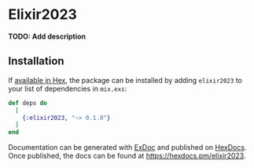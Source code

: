 # Elixir2023

**TODO: Add description**

## Installation

If [available in Hex](https://hex.pm/docs/publish), the package can be installed
by adding `elixir2023` to your list of dependencies in `mix.exs`:

```elixir
def deps do
  [
    {:elixir2023, "~> 0.1.0"}
  ]
end
```

Documentation can be generated with [ExDoc](https://github.com/elixir-lang/ex_doc)
and published on [HexDocs](https://hexdocs.pm). Once published, the docs can
be found at <https://hexdocs.pm/elixir2023>.

